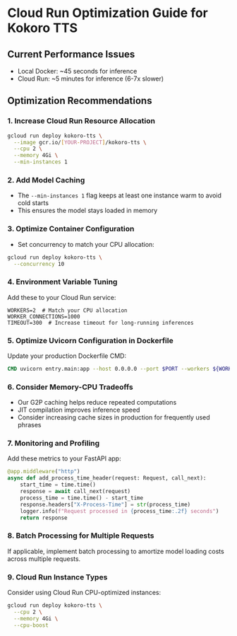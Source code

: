 # Cloud Run Optimization Guide for Kokoro TTS

## Current Performance Issues
- Local Docker: ~45 seconds for inference
- Cloud Run: ~5 minutes for inference (6-7x slower)

## Optimization Recommendations

### 1. Increase Cloud Run Resource Allocation
```bash
gcloud run deploy kokoro-tts \
  --image gcr.io/[YOUR-PROJECT]/kokoro-tts \
  --cpu 2 \
  --memory 4Gi \
  --min-instances 1
```

### 2. Add Model Caching
- The `--min-instances 1` flag keeps at least one instance warm to avoid cold starts
- This ensures the model stays loaded in memory

### 3. Optimize Container Configuration
- Set concurrency to match your CPU allocation:
```bash
gcloud run deploy kokoro-tts \
  --concurrency 10
```

### 4. Environment Variable Tuning
Add these to your Cloud Run service:
```
WORKERS=2  # Match your CPU allocation
WORKER_CONNECTIONS=1000
TIMEOUT=300  # Increase timeout for long-running inferences
```

### 5. Optimize Uvicorn Configuration in Dockerfile
Update your production Dockerfile CMD:
```dockerfile
CMD uvicorn entry.main:app --host 0.0.0.0 --port $PORT --workers ${WORKERS:-1} --timeout-keep-alive ${TIMEOUT:-75}
```

### 6. Consider Memory-CPU Tradeoffs
- Our G2P caching helps reduce repeated computations
- JIT compilation improves inference speed
- Consider increasing cache sizes in production for frequently used phrases

### 7. Monitoring and Profiling
Add these metrics to your FastAPI app:
```python
@app.middleware("http")
async def add_process_time_header(request: Request, call_next):
    start_time = time.time()
    response = await call_next(request)
    process_time = time.time() - start_time
    response.headers["X-Process-Time"] = str(process_time)
    logger.info(f"Request processed in {process_time:.2f} seconds")
    return response
```

### 8. Batch Processing for Multiple Requests
If applicable, implement batch processing to amortize model loading costs across multiple requests.

### 9. Cloud Run Instance Types
Consider using Cloud Run CPU-optimized instances:
```bash
gcloud run deploy kokoro-tts \
  --cpu 2 \
  --memory 4Gi \
  --cpu-boost
```
